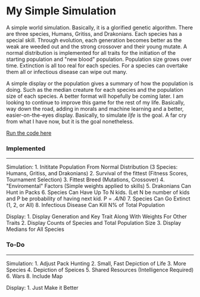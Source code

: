 # My Simple Simulation
A simple world simulation. Basically, it is a glorified genetic algorithm. There are three species, Humans, Gritiss, and Drakonians.
Each species has a special skill. Through evolution, each generation becomes better as the weak are weeded out and the strong crossover and their young mutate. A normal distribution is implemented for all traits for the initiation of the starting population and "new blood" population. Population size grows over time. Extinction is all too real for each species. For a species can overtake them all or infectious disease can wipe out many. 

A simple display or the population gives a summary of how the population is doing. Such as the median creature for each species and the population size of each species. A better format will hopefully be coming later. I am looking to continue to improve this game for the rest of my life. Basically, way down the road, adding in morals and machine learning and a better, easier-on-the-eyes display. Basically,  to simulate *life* is the goal. A far cry from what I have now, but it is the goal nonetheless. 

[Run the code here](https://repl.it/@n113/My-Simple-Simulation)




### Implemented
***

  Simulation:
    1. Inititate Population From Normal Distribution (3 Species: Humans, Gritiss, and Drakonians)
    2. Survival of the fittest (Fitness Scores, Tournament Selection)
    3. Fittest Breed (Mutations, Crossover)
    4. "Enviromental" Factors (Simple weights applied to skills)
    5. Drakonians Can Hunt in Packs
    6. Species Can Have Up To N kids. (Let N be number of kids and P be probability of having next kid. P = .4/N)
    7. Species Can Go Extinct (1, 2, or All)
    8. Infectious Disease Can Kill N% of Total Population

  Display:
    1. Display Generation and Key Trait Along With Weights For Other Traits
    2. Display Counts of Species and Total Population Size
    3. Display Medians for All Species




### To-Do
***

  Simulation:
    1. Adjust Pack Hunting
    2. Small, Fast Depiction of Life
    3. More Species
    4. Depiction of Speices
    5. Shared Resources (Intelligence Required)
    6. Wars
    8. Include Map

  Display:
    1. Just Make it Better
